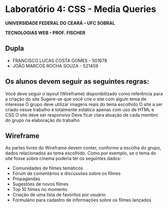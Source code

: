 # Laboratório 4: CSS - Media Queries

**UNIVERSIDADE FEDERAL DO CEARÁ – UFC SOBRAL**

**TECNOLOGIAS WEB – PROF. FISCHER**

## Dupla
- FRANCISCO LUCAS COSTA GOMES - 501678
- JOÃO MARCOS ROCHA SOUZA - 521459


## Os alunos devem seguir as seguintes regras:

Você deve seguir o layout (Wireframe) disponibilizado como referência para a criação do site
Sugere-se que você crie o site com algum tema de interesse
O grupo deve utilizar imagens reais do tema escolhido
O site a ser criado nesse trabalho é totalmente estático apenas com uso de HTML e CSS
O site deve ser responsivo
Deve ficar clara atuação de cada membro do grupo na elaboração do trabalho

## Wireframe

As partes livres do Wireframe devem conter, conforme a escolha do grupo, dados relacionados ao tema escolhido. Como por exemplo, se o tema do site fosse sobre cinema poderia ter os seguintes dados:
- Comunidades de filmes temáticos
- Fórum de comentários e discussões sobre os filmes
- Propagandas
- Sugestões de novos filmes
- Top 10 filmes no momento
- Criação de uma lista de favoritos por usuário
- Formulário para cadastro de informações sobre os filmes lançados